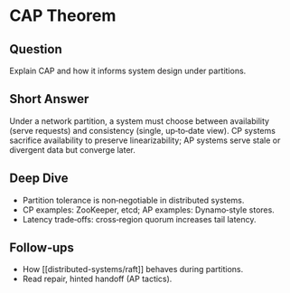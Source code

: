 # CAP Theorem

## Question
Explain CAP and how it informs system design under partitions.

## Short Answer
Under a network partition, a system must choose between availability (serve requests) and consistency (single, up‑to‑date view). CP systems sacrifice availability to preserve linearizability; AP systems serve stale or divergent data but converge later.

## Deep Dive
- Partition tolerance is non‑negotiable in distributed systems.
- CP examples: ZooKeeper, etcd; AP examples: Dynamo‑style stores.
- Latency trade‑offs: cross‑region quorum increases tail latency.

## Follow‑ups
- How [[distributed-systems/raft]] behaves during partitions.
- Read repair, hinted handoff (AP tactics).

